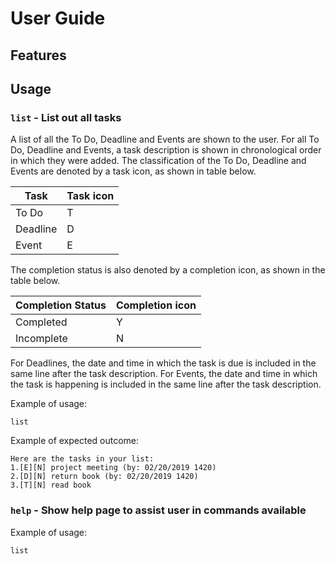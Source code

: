 # User Guide

## Features 

### 




## Usage

### `list` - List out all tasks 

A list of all the To Do, Deadline and Events are shown to the user.
For all To Do, Deadline and Events, a task description is shown in chronological order in which they were added. The classification of the To Do, Deadline and Events are denoted by a task icon, as shown in table below.

Task | Task icon
------------ | -------------
To Do | T
Deadline | D
Event | E

The completion status is also denoted by a completion icon, as shown in the table below.

Completion Status | Completion icon
------------ | -------------
Completed | Y
Incomplete | N

For Deadlines, the date and time in which the task is due is included in the same line after the task description.
For Events, the date and time in which the task is happening is included in the same line after the task description.

Example of usage: 

`list`

Example of expected outcome:

```
Here are the tasks in your list:
1.[E][N] project meeting (by: 02/20/2019 1420)
2.[D][N] return book (by: 02/20/2019 1420)
3.[T][N] read book
```

### `help` - Show help page to assist user in commands available



Example of usage: 

`list`

